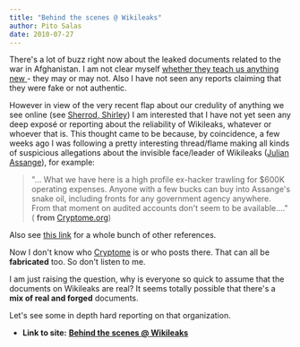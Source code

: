 ```yaml
---
title: "Behind the scenes @ Wikileaks"
author: Pito Salas
date: 2010-07-27
---
```




There's a lot of buzz right now about the leaked documents related to the war
in Afghanistan. I am not clear myself [whether they teach us anything new
](<http://www.nytimes.com/2010/07/27/opinion/27exum.html?_r=1&ref=wikileaks>)-
they may or may not. Also I have not seen any reports claiming that they were
fake or not authentic.

However in view of the very recent flap about our credulity of anything we see
online (see [Sherrod,
Shirley](<http://www.cbsnews.com/8301-503544_162-20011099-503544.html>)) I am
interested that I have not yet seen any deep exposé or reporting about the
reliability of Wikileaks, whatever or whoever that is. This thought came to be
because, by coincidence, a few weeks ago I was following a pretty interesting
thread/flame making all kinds of suspicious allegations about the invisible
face/leader of Wikileaks ([Julian
Assange](<http://www.nydailynews.com/news/world/2010/07/27/2010-07-27_a_wikid_past_hounds_hacker.html>)),
for example:

> "… What we have here is a high profile ex-hacker trawling for $600K
> operating expenses. Anyone with a few bucks can buy into Assange's snake
> oil, including fronts for any government agency anywhere. From that moment
> on audited accounts don't seem to be available…." ( **from**
> [Cryptome.org](<http://cryptome.org/0001/wikileaks-dream.htm>))

Also see [this link](<http://cryptome.org/0001/wikileaks-mess.htm>) for a
whole bunch of other references.

Now I don't know who [Cryptome](<http://cryptome.org/>) is or who posts there.
That can all be **fabricated** too. So don't listen to me.

I am just raising the question, why is everyone so quick to assume that the
documents on Wikileaks are real? It seems totally possible that there's a
**mix of real and forged** documents.

Let's see some in depth hard reporting on that organization.


* **Link to site:** **[Behind the scenes @ Wikileaks](None)**
